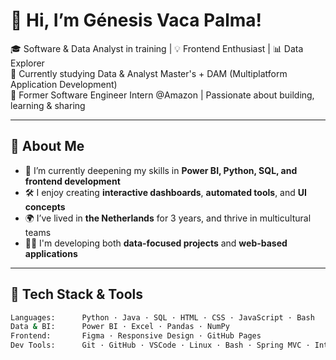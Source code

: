 # 👋 Hi, I’m Génesis Vaca Palma!

🎓 Software & Data Analyst in training | 💡 Frontend Enthusiast | 📊 Data Explorer  
🚀 Currently studying Data & Analyst Master's + DAM (Multiplatform Application Development)  
💼 Former Software Engineer Intern @Amazon | Passionate about building, learning & sharing  

---

## 🌱 About Me

- 🧠 I’m currently deepening my skills in **Power BI, Python, SQL, and frontend development**  
- 🛠️ I enjoy creating **interactive dashboards**, **automated tools**, and **UI concepts**  
- 🌍 I’ve lived in **the Netherlands** for 3 years, and thrive in multicultural teams  
- 👩‍💻 I'm developing both **data-focused projects** and **web-based applications**  

---

## 🧰 Tech Stack & Tools

```bash
Languages:      Python · Java · SQL · HTML · CSS · JavaScript · Bash
Data & BI:      Power BI · Excel · Pandas · NumPy
Frontend:       Figma · Responsive Design · GitHub Pages
Dev Tools:      Git · GitHub · VSCode · Linux · Bash · Spring MVC · IntelliJ
